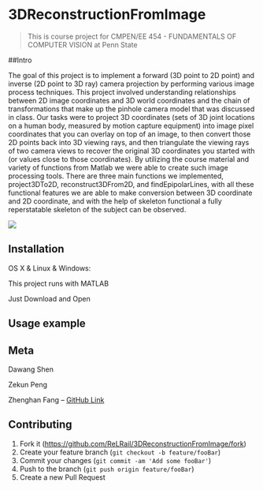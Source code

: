# 3DReconstructionFromImage
> This is course project for CMPEN/EE 454 - FUNDAMENTALS OF COMPUTER VISION at Penn State

##Intro

The goal of this project is to implement a forward (3D point to 2D point) and inverse (2D point to 3D  ray) camera projection by performing various image process techniques. This project involved understanding relationships between 2D image coordinates and  3D  world coordinates and the chain of transformations that make up the pinhole camera model that was discussed in class.  Our tasks were to project  3D  coordinates  (sets of 3D  joint locations on a human body, measured by motion capture equipment) into image pixel coordinates that you can overlay on top of an image, to then convert those  2D  points back into  3D  viewing rays,  and then triangulate the viewing rays of two camera views to recover the original 3D  coordinates you started with (or values close to those coordinates). By utilizing the course material and variety of functions from Matlab we were able to create such image processing tools. There are three main functions we implemented, project3DTo2D, reconstruct3DFrom2D, and findEpipolarLines, with all these functional features we are able to make conversion between 3D coordinate and 2D coordinate, and with the help of skeleton functional a fully reperstatable skeleton of the subject can be observed.

![](/img/flowchat.png)


## Installation

OS X & Linux & Windows:

This project runs with MATLAB

Just Download and Open

## Usage example

## Meta

Dawang Shen

Zekun Peng

Zhenghan Fang     – [GitHub Link](https://github.com/ReLRail/)

## Contributing

1. Fork it (<https://github.com/ReLRail/3DReconstructionFromImage/fork>)
2. Create your feature branch (`git checkout -b feature/fooBar`)
3. Commit your changes (`git commit -am 'Add some fooBar'`)
4. Push to the branch (`git push origin feature/fooBar`)
5. Create a new Pull Request

<!-- Markdown link & img dfn's -->
[npm-image]: https://img.shields.io/npm/v/datadog-metrics.svg?style=flat-square
[npm-url]: https://npmjs.org/package/datadog-metrics
[npm-downloads]: https://img.shields.io/npm/dm/datadog-metrics.svg?style=flat-square
[travis-image]: https://img.shields.io/travis/dbader/node-datadog-metrics/master.svg?style=flat-square
[travis-url]: https://travis-ci.org/dbader/node-datadog-metrics
[wiki]: https://github.com/yourname/yourproject/wiki
